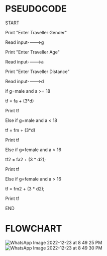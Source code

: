 # PSEUDOCODE
START


Print "Enter Traveller Gender"


Read input---->g


Print "Enter Traveller Age"


Read input---->a


Print "Enter Traveller Distance"


Read input---->d


if g=male and a >= 18


tf = fa + (3*d)


Print tf


Else if g=male and a < 18


tf = fm + (3*d)


Print tf


Else if g=female and a > 16


tf2 = fa2 + (3 * d2);


Print tf


Else if g=female and a > 16


tf = fm2 + (3 * d2);


Print tf


END

# FLOWCHART
![WhatsApp Image 2022-12-23 at 8 49 25 PM](https://user-images.githubusercontent.com/117601111/209444131-76afedc6-429f-49ca-b24b-d60f1c4263f1.jpeg)
![WhatsApp Image 2022-12-23 at 8 49 30 PM](https://user-images.githubusercontent.com/117601111/209444136-5c21c80f-b456-423d-bbb9-6facf357c51a.jpeg)

